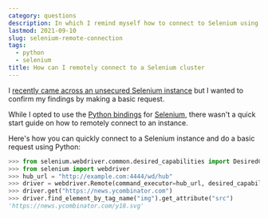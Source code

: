 ```yaml
---
category: questions
description: In which I remind myself how to connect to Selenium using Python
lastmod: 2021-09-10
slug: selenium-remote-connection
tags:
  - python
  - selenium
title: How can I remotely connect to a Selenium cluster
---
```

I [recently came across an unsecured Selenium instance](https://twitter.com/sentreh/status/1435772900917735425) but I wanted to confirm my findings by making a basic request.

While I opted to use the [Python bindings](https://pypi.org/project/selenium/) for [Selenium](https://www.selenium.dev/), there wasn't a quick start guide on how to remotely connect to an instance.

Here's how you can quickly connect to a Selenium instance and do a basic request using Python:

```python
>>> from selenium.webdriver.common.desired_capabilities import DesiredCapabilities
>>> from selenium import webdriver
>>> hub_url = "http://example.com:4444/wd/hub"
>>> driver = webdriver.Remote(command_executor=hub_url, desired_capabilities=DesiredCapabilities.CHROME)
>>> driver.get("https://news.ycombinator.com")
>>> driver.find_element_by_tag_name("img").get_attribute("src")
'https://news.ycombinator.com/y18.svg'
```
